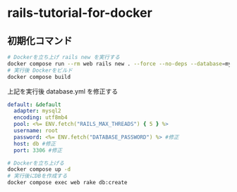 # rails-tutorial-for-docker

## 初期化コマンド

```sh
# Dockerを立ち上げ rails new を実行する
docker compose run --rm web rails new . --force --no-deps --database=mysql
# 実行後 Dockerをビルド
docker compose build
```

上記を実行後 database.yml を修正する

```yml
default: &default
  adapter: mysql2
  encoding: utf8mb4
  pool: <%= ENV.fetch("RAILS_MAX_THREADS") { 5 } %>
  username: root
  password: <%= ENV.fetch("DATABASE_PASSWORD") %> #修正
  host: db #修正
  port: 3306 #修正
```

```sh
# Dockerを立ち上げる
docker compose up -d
# 実行後にDBを作成する
docker compose exec web rake db:create
```
